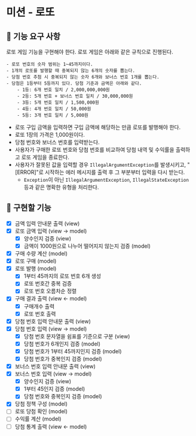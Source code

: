 # 미션 - 로또

## 🚀 기능 요구 사항

로또 게임 기능을 구현해야 한다. 로또 게임은 아래와 같은 규칙으로 진행된다.

```
- 로또 번호의 숫자 범위는 1~45까지이다.
- 1개의 로또를 발행할 때 중복되지 않는 6개의 숫자를 뽑는다.
- 당첨 번호 추첨 시 중복되지 않는 숫자 6개와 보너스 번호 1개를 뽑는다.
- 당첨은 1등부터 5등까지 있다. 당첨 기준과 금액은 아래와 같다.
    - 1등: 6개 번호 일치 / 2,000,000,000원
    - 2등: 5개 번호 + 보너스 번호 일치 / 30,000,000원
    - 3등: 5개 번호 일치 / 1,500,000원
    - 4등: 4개 번호 일치 / 50,000원
    - 5등: 3개 번호 일치 / 5,000원
```

- 로또 구입 금액을 입력하면 구입 금액에 해당하는 만큼 로또를 발행해야 한다.
- 로또 1장의 가격은 1,000원이다.
- 당첨 번호와 보너스 번호를 입력받는다.
- 사용자가 구매한 로또 번호와 당첨 번호를 비교하여 당첨 내역 및 수익률을 출력하고 로또 게임을 종료한다.
- 사용자가 잘못된 값을 입력할 경우 `IllegalArgumentException`를 발생시키고, "[ERROR]"로 시작하는 에러 메시지를 출력 후 그 부분부터 입력을 다시 받는다.
    - `Exception`이 아닌 `IllegalArgumentException`, `IllegalStateException` 등과 같은 명확한 유형을 처리한다.

## 📌 구현할 기능

- [X] 금액 입력 안내문 출력 (view)
- [X] 로또 금액 입력 (view -> model)
  - [X] 양수인지 검증 (view)
  - [X] 금액이 1000원으로 나누어 떨어지지 않는지 검증 (model)
- [X] 구매 수량 계산 (model)
- [X] 로또 구매 (model)
- [X] 로또 발행 (model)
  - [X] 1부터 45까지의 로또 번호 6개 생성
  - [X] 로또 번호간 중복 검증
  - [X] 로또 번호 오름차순 정렬
- [X] 구매 결과 출력 (view <- model)
  - [X] 구매개수 출력
  - [X] 로또 번호 출력
- [X] 당첨 번호 입력 안내문 출력 (view)
- [X] 당첨 번호 입력 (view -> model)
  - [X] 당첨 번호 문자열을 쉼표를 기준으로 구분 (view)
  - [X] 당첨 번호가 6개인지 검증 (model)
  - [X] 당첨 번호가 1부터 45까지인지 검증 (model)
  - [X] 당첨 번호가 중복인지 검증 (model)
- [X] 보너스 번호 입력 안내문 출력 (view)
- [X] 보너스 번호 입력 (view -> model)
  - [X] 양수인지 검증 (view)
  - [X] 1부터 45인지 검증 (model)
  - [X] 당첨 번호와 중복인지 검증 (model)
- [X] 당첨 정책 구성 (model)
- [ ] 로또 당첨 확인 (model)
- [ ] 수익률 계산 (model)
- [ ] 당첨 통계 출력 (view <- model)